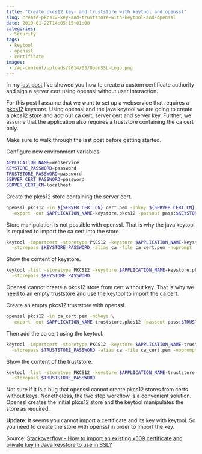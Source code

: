 ```yaml
---
title: "Create pkcs12 key- and truststore with keytool and openssl"
slug: create-pkcs12-key-and-truststore-with-keytool-and-openssl
date: 2019-01-22T14:05:15+01:00
categories:
 - Security
tags:
 - keytool
 - openssl
 - certificate
images:
 - /wp-content/uploads/2014/03/OpenSSL-Logo.png
---
```


In my [last post](https://janikvonrotz.ch/2019/01/21/create-a-certificate-authority-ca-and-sign-server-certificates-without-prompting-using-openssl/) I've showed you how to create a custom certificate authority and sign a server cert using openssl without user interaction.

For this post I assume that we want to set up a webservice that requires a [pkcs12](https://en.wikipedia.org/wiki/PKCS_12) keystore. Using openssl and the java keytool we are going to create a pkcs12 store and add our ca cert, server cert and server key. Further, we assume that the application also requires a truststore containing the ca cert only.
<!--more-->

Make sure to walk through the last post before getting started.

Configure new environment variables.

```bash
APPLICATION_NAME=webservice
KEYSTORE_PASSWORD=password
TRUSTSTORE_PASSWORD=password
SERVER_CERT_PASSWORD=password
SERVER_CERT_CN=localhost
```

Create the pkcs12 store containing the server cert.

```bash
openssl pkcs12 -in ${SERVER_CERT_CN}_cert.pem -inkey ${SERVER_CERT_CN}_key.pem -passin pass:$SERVER_CERT_PASSWORD \
  -export -out $APPLICATION_NAME-keystore.pkcs12 -passout pass:$KEYSTORE_PASSWORD -name $SERVER_CERT_CN
```

Store manipulation is not possible with openssl. That is why the java keytool is required to import the ca cert into the store.

```bash
keytool -importcert -storetype PKCS12 -keystore $APPLICATION_NAME-keystore.pkcs12 \
  -storepass $KEYSTORE_PASSWORD -alias ca -file ca_cert.pem -noprompt
```

Show the content of keystore.

```bash
keytool -list -storetype PKCS12 -keystore $APPLICATION_NAME-keystore.pkcs12 \
  -storepass $KEYSTORE_PASSWORD
```

Openssl cannot create a pkcs12 store from cert without key. That is why we need to an empty truststore and use the keytool to import the ca cert.

Create an empty pkcs12 truststore with openssl.

```bash
openssl pkcs12 -in ca_cert.pem -nokeys \
  -export -out $APPLICATION_NAME-truststore.pkcs12 -passout pass:$TRUSTSTORE_PASSWORD
```

Then add the ca cert using the keytool.

```bash
keytool -importcert -storetype PKCS12 -keystore $APPLICATION_NAME-truststore.pkcs12 \
  -storepass $TRUSTSTORE_PASSWORD -alias ca -file ca_cert.pem -noprompt
```

Show the content of the truststore.

```bash
keytool -list -storetype PKCS12 -keystore $APPLICATION_NAME-truststore.pkcs12 \
  -storepass $TRUSTSTORE_PASSWORD
```

Not sure if it is a bug that openssl cannot create pkcs12 stores from certs without keys. Nonetheless, the two step workflow is a convenient solution. Openssl creates the initial pkcs12 store and the keytool manipulates the store as required.

**Update**: It seems you cannot import a certificate and its key with keytool. So you need to create the store with openssl in order to import the key.

Source: [Stackoverflow - How to import an existing x509 certificate and private key in Java keystore to use in SSL?](https://stackoverflow.com/questions/906402/how-to-import-an-existing-x509-certificate-and-private-key-in-java-keystore-to-u)